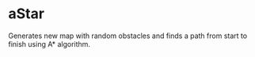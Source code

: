 # aStar

Generates new map with random obstacles and finds a path from start to finish using A* algorithm.
